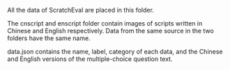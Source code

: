 All the data of ScratchEval are placed in this folder.

The cnscript and enscript folder contain images of scripts written in Chinese and English respectively. Data from the same source in the two folders have the same name.

data.json contains the name, label, category of each data, and the Chinese and English versions of the multiple-choice question text.